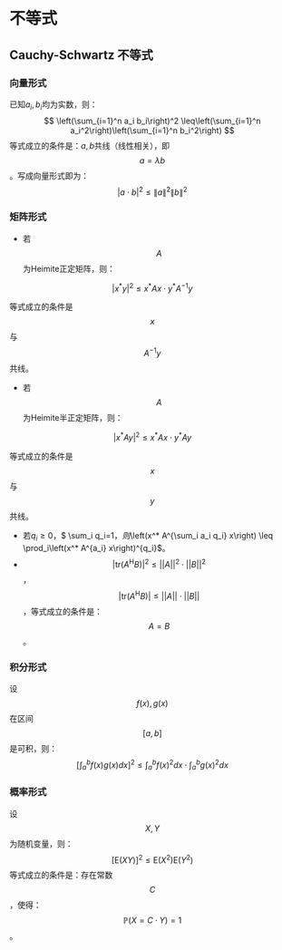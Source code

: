 # 不等式

## Cauchy-Schwartz 不等式

### 向量形式

已知$a_i,b_i$均为实数，则：
$$
\left(\sum_{i=1}^n a_i b_i\right)^2 \leq\left(\sum_{i=1}^n a_i^2\right)\left(\sum_{i=1}^n b_i^2\right)
$$
等式成立的条件是：$a,b$共线（线性相关），即$$a=\lambda b$$。写成向量形式即为：
$$
|a \cdot b|^2 \leq\|a\|^2\|b\|^2
$$

### 矩阵形式

- 若$$A$$为Heimite正定矩阵，则：

$$
\left|x^* y\right|^2 \leq x^* A x \cdot y^* A^{-1} y
$$

等式成立的条件是$$x$$与$$A^{-1}y$$共线。

- 若$$A$$为Heimite半正定矩阵，则：

$$
\left|x^* A y\right|^2 \leq x^* A x \cdot y^* A y
$$

等式成立的条件是$$x$$与$$y$$共线。

- 若$q_i \geq 0$，$ \sum_i q_i=1$，则$\left(x^* A^{\sum_i a_i q_i} x\right) \leq \prod_i\left(x^* A^{a_i} x\right)^{q_i}$。
- $$|\text{tr}(A^{\mathrm{H}}B)|^2 \leq ||A||^2 \cdot ||B||^2$$，$$|\text{tr}(A^{\mathrm{H}}B)| \leq ||A|| \cdot ||B||$$，等式成立的条件是：$$A=B$$。

### 积分形式

设$$f(x),g(x)$$在区间$$[a,b]$$是可积，则：
$$
[\int_{a}^{b}f(x)g(x)dx]^2 \leq {\int_{a}^{b}f(x)^2dx} \cdot {\int_{a}^{b}g(x)^2dx }
$$

### 概率形式

设$$X,Y$$为随机变量，则：
$$
[\mathrm{E}(X Y)]^2 \leq \mathrm{E}\left(X^2\right) \mathrm{E}\left(Y^2\right)
$$
等式成立的条件是：存在常数$$C$$，使得：$$\mathbb{P}(X=C\cdot Y) =1$$。
